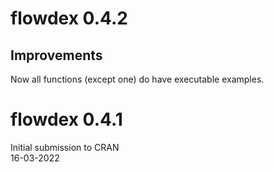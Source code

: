 # flowdex 0.4.2
## Improvements
Now all functions (except one) do have executable examples.


# flowdex 0.4.1
Initial submission to CRAN \
16-03-2022
